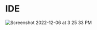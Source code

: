 # IDE

![Screenshot 2022-12-06 at 3 25 33 PM](https://user-images.githubusercontent.com/108974484/205879047-4efee2ad-8de4-4ffc-b350-3a27cafb4aea.png)
